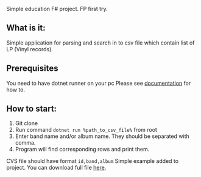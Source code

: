 Simple education F# project. FP first try.

## What is it:
Simple application for parsing and search in to csv file which contain list of LP (Vinyl records).

## Prerequisites
You need to have dotnet runner on your pc
Please see [documentation](https://fsharp.org/use/mac/) for how to. 

## How to start:
1. Git clone 
2. Run command `dotnet run %path_to_csv_file%` from root
3. Enter band name and/or album name. They should be separated with comma.
4. Program will find corresponding rows and print them.


CVS file should have format
`id,band,album`
Simple example added to project.
You can download full file [here](https://plastinka.com/fullcat).
